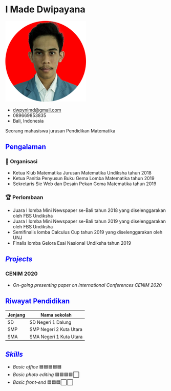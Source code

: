 # I Made Dwipayana

<img src="img/ava.png" style="width:50%;height=auto;">

- <dwpynimd@gmail.com>
- 089669853835
- Bali, Indonesia

Seorang mahasiswa jurusan Pendidikan Matematika

## <span style="color:blue">Pengalaman</span>

### 🏃 Organisasi

 - Ketua Klub Matematika Jurusan Matematika Undiksha tahun 2018
 - Ketua Panitia Penyusun Buku Gema Lomba Matematika tahun 2019
 - Sekretaris Sie Web dan Desain Pekan Gema Matematika tahun 2019

### 🏆 Perlombaan

 - Juara I lomba Mini Newspaper se-Bali tahun 2018 yang diselenggarakan oleh FBS Undiksha
 - Juara I lomba Mini Newspaper se-Bali tahun 2019 yang diselenggarakan oleh FBS Undiksha
 - Semifinalis lomba Calculus Cup tahun 2019 yang diselenggarakan oleh UNJ 
 - Finalis lomba Gelora Esai Nasional Undiksha tahun 2019

## <span style="color:blue">*Projects*</span>

### CENIM 2020

- *On-going presenting paper on International Conferences CENIM 2020*

## <span style="color:blue">Riwayat Pendidikan</span>

| Jenjang | Nama sekolah            |
| ------- | ----------------------- |
| SD      | SD Negeri 1 Dalung      |
| SMP     | SMP Negeri 2 Kuta Utara |
| SMA     | SMA Negeri 1 Kuta Utara |

## <span style="color:blue">*Skills*</span>

 - *Basic office* 🟦🟦🟦🟦🟦
 - *Basic photo editing* 🟦🟦🟦🟦⬜️
 - *Basic front-end* 🟦🟦🟦⬜️⬜️
